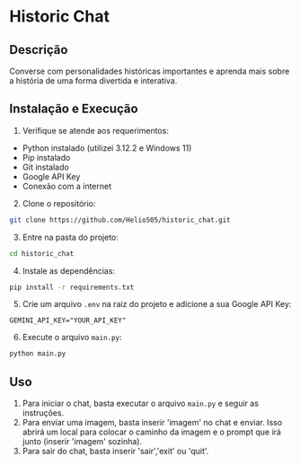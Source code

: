 # Historic Chat

## Descrição

Converse com personalidades históricas importantes e aprenda mais sobre a história de uma forma divertida e interativa.

## Instalação e Execução

1. Verifique se atende aos requerimentos:

- Python instalado (utilizei 3.12.2 e Windows 11)
- Pip instalado
- Git instalado
- Google API Key
- Conexão com a internet

2. Clone o repositório:

```bash
git clone https://github.com/Helio505/historic_chat.git
```

3. Entre na pasta do projeto:

```bash
cd historic_chat
```

4. Instale as dependências:

```bash
pip install -r requirements.txt
```

5. Crie um arquivo `.env` na raiz do projeto e adicione a sua Google API Key:

```
GEMINI_API_KEY="YOUR_API_KEY"
```

6. Execute o arquivo `main.py`:

```bash
python main.py
```

## Uso

1. Para iniciar o chat, basta executar o arquivo `main.py` e seguir as instruções.
2. Para enviar uma imagem, basta inserir 'imagem' no chat e enviar. Isso abrirá um local para
   colocar o caminho da imagem e o prompt que irá junto (inserir 'imagem' sozinha).
3. Para sair do chat, basta inserir 'sair','exit' ou 'quit'.
